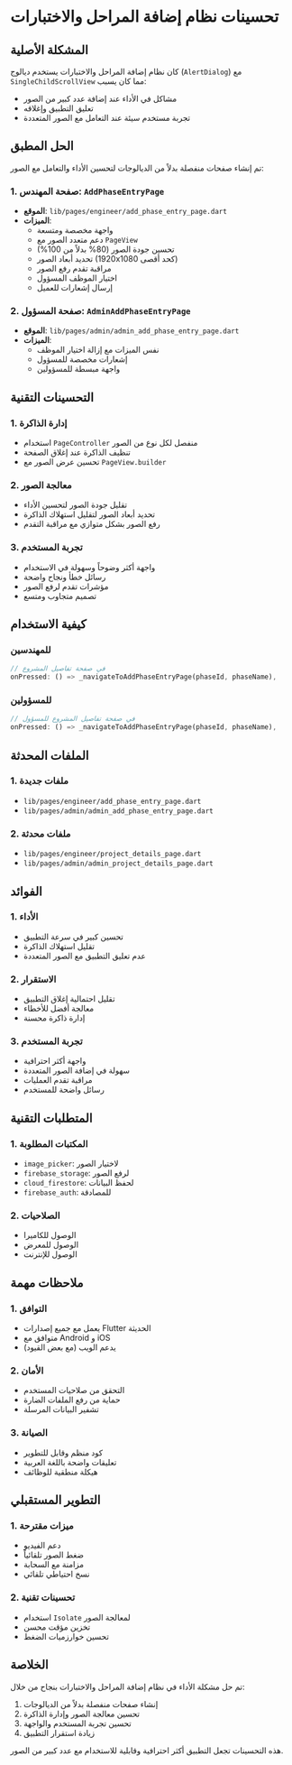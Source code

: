# تحسينات نظام إضافة المراحل والاختبارات

## المشكلة الأصلية
كان نظام إضافة المراحل والاختبارات يستخدم ديالوج (`AlertDialog`) مع `SingleChildScrollView` مما كان يسبب:
- مشاكل في الأداء عند إضافة عدد كبير من الصور
- تعليق التطبيق وإغلاقه
- تجربة مستخدم سيئة عند التعامل مع الصور المتعددة

## الحل المطبق
تم إنشاء صفحات منفصلة بدلاً من الديالوجات لتحسين الأداء والتعامل مع الصور:

### 1. صفحة المهندس: `AddPhaseEntryPage`
- **الموقع**: `lib/pages/engineer/add_phase_entry_page.dart`
- **الميزات**:
  - واجهة مخصصة ومتسعة
  - دعم متعدد الصور مع `PageView`
  - تحسين جودة الصور (80% بدلاً من 100%)
  - تحديد أبعاد الصور (1920x1080 كحد أقصى)
  - مراقبة تقدم رفع الصور
  - اختيار الموظف المسؤول
  - إرسال إشعارات للعميل

### 2. صفحة المسؤول: `AdminAddPhaseEntryPage`
- **الموقع**: `lib/pages/admin/admin_add_phase_entry_page.dart`
- **الميزات**:
  - نفس الميزات مع إزالة اختيار الموظف
  - إشعارات مخصصة للمسؤول
  - واجهة مبسطة للمسؤولين

## التحسينات التقنية

### 1. إدارة الذاكرة
- استخدام `PageController` منفصل لكل نوع من الصور
- تنظيف الذاكرة عند إغلاق الصفحة
- تحسين عرض الصور مع `PageView.builder`

### 2. معالجة الصور
- تقليل جودة الصور لتحسين الأداء
- تحديد أبعاد الصور لتقليل استهلاك الذاكرة
- رفع الصور بشكل متوازي مع مراقبة التقدم

### 3. تجربة المستخدم
- واجهة أكثر وضوحاً وسهولة في الاستخدام
- رسائل خطأ ونجاح واضحة
- مؤشرات تقدم لرفع الصور
- تصميم متجاوب ومتسع

## كيفية الاستخدام

### للمهندسين
```dart
// في صفحة تفاصيل المشروع
onPressed: () => _navigateToAddPhaseEntryPage(phaseId, phaseName),
```

### للمسؤولين
```dart
// في صفحة تفاصيل المشروع للمسؤول
onPressed: () => _navigateToAddPhaseEntryPage(phaseId, phaseName),
```

## الملفات المحدثة

### 1. ملفات جديدة
- `lib/pages/engineer/add_phase_entry_page.dart`
- `lib/pages/admin/admin_add_phase_entry_page.dart`

### 2. ملفات محدثة
- `lib/pages/engineer/project_details_page.dart`
- `lib/pages/admin/admin_project_details_page.dart`

## الفوائد

### 1. الأداء
- تحسين كبير في سرعة التطبيق
- تقليل استهلاك الذاكرة
- عدم تعليق التطبيق مع الصور المتعددة

### 2. الاستقرار
- تقليل احتمالية إغلاق التطبيق
- معالجة أفضل للأخطاء
- إدارة ذاكرة محسنة

### 3. تجربة المستخدم
- واجهة أكثر احترافية
- سهولة في إضافة الصور المتعددة
- مراقبة تقدم العمليات
- رسائل واضحة للمستخدم

## المتطلبات التقنية

### 1. المكتبات المطلوبة
- `image_picker`: لاختيار الصور
- `firebase_storage`: لرفع الصور
- `cloud_firestore`: لحفظ البيانات
- `firebase_auth`: للمصادقة

### 2. الصلاحيات
- الوصول للكاميرا
- الوصول للمعرض
- الوصول للإنترنت

## ملاحظات مهمة

### 1. التوافق
- يعمل مع جميع إصدارات Flutter الحديثة
- متوافق مع Android و iOS
- يدعم الويب (مع بعض القيود)

### 2. الأمان
- التحقق من صلاحيات المستخدم
- حماية من رفع الملفات الضارة
- تشفير البيانات المرسلة

### 3. الصيانة
- كود منظم وقابل للتطوير
- تعليقات واضحة باللغة العربية
- هيكلة منطقية للوظائف

## التطوير المستقبلي

### 1. ميزات مقترحة
- دعم الفيديو
- ضغط الصور تلقائياً
- مزامنة مع السحابة
- نسخ احتياطي تلقائي

### 2. تحسينات تقنية
- استخدام `Isolate` لمعالجة الصور
- تخزين مؤقت محسن
- تحسين خوارزميات الضغط

## الخلاصة
تم حل مشكلة الأداء في نظام إضافة المراحل والاختبارات بنجاح من خلال:
1. إنشاء صفحات منفصلة بدلاً من الديالوجات
2. تحسين معالجة الصور وإدارة الذاكرة
3. تحسين تجربة المستخدم والواجهة
4. زيادة استقرار التطبيق

هذه التحسينات تجعل التطبيق أكثر احترافية وقابلية للاستخدام مع عدد كبير من الصور.
